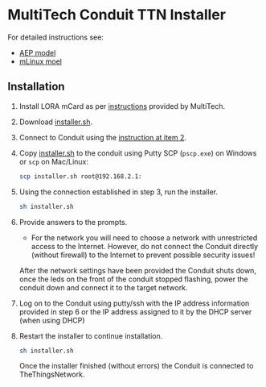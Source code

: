 # MultiTech Conduit TTN Installer

For detailed instructions see:

- [AEP model](docs/_aep.md)
- [mLinux moel](docs/_mlinux.md)

## Installation

1.  Install LORA mCard as per [instructions](http://www.multitech.net/developer/products/accessory-cards/installing-an-accessory-card/) provided by MultiTech.

2.  Download [installer.sh](installer.sh).

3.  Connect to Conduit using the [instruction at item 2](http://www.multitech.net/developer/software/mlinux/getting-started-with-conduit-mlinux/).

4.  Copy [installer.sh](installer.sh) to the conduit using Putty SCP (`pscp.exe`) on Windows or `scp` on Mac/Linux:

    ```bash
    scp installer.sh root@192.168.2.1:
    ```

5.  Using the connection established in step 3, run the installer.

    ```bash
    sh installer.sh
    ```

6.  Provide answers to the prompts.

    * For the network you will need to choose a network with unrestricted access to the Internet. However, do not connect the Conduit directly (without firewall) to the Internet to prevent possible security issues!

    After the network settings have been provided the Conduit shuts down, once the leds on the front of the conduit stopped flashing, power the conduit down and connect it to the target network.

7. Log on to the Conduit using putty/ssh with the IP address information provided in step 6 or the IP address assigned to it by the DHCP server (when using DHCP)

8.  Restart the installer to continue installation.

    ```bash
    sh installer.sh
    ```

    Once the installer finished (without errors) the Conduit is connected to TheThingsNetwork.

